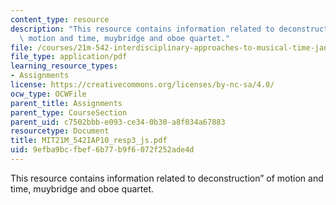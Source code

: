```yaml
---
content_type: resource
description: "This resource contains information related to deconstruction\u201D of\
  \ motion and time, muybridge and oboe quartet."
file: /courses/21m-542-interdisciplinary-approaches-to-musical-time-january-iap-2010/9efba9bcfbef6b77b9f6072f252ade4d_MIT21M_542IAP10_resp3_js.pdf
file_type: application/pdf
learning_resource_types:
- Assignments
license: https://creativecommons.org/licenses/by-nc-sa/4.0/
ocw_type: OCWFile
parent_title: Assignments
parent_type: CourseSection
parent_uid: c7502bbb-e093-ce34-0b30-a8f034a67883
resourcetype: Document
title: MIT21M_542IAP10_resp3_js.pdf
uid: 9efba9bc-fbef-6b77-b9f6-072f252ade4d
---
```

This resource contains information related to deconstruction” of motion and time, muybridge and oboe quartet.